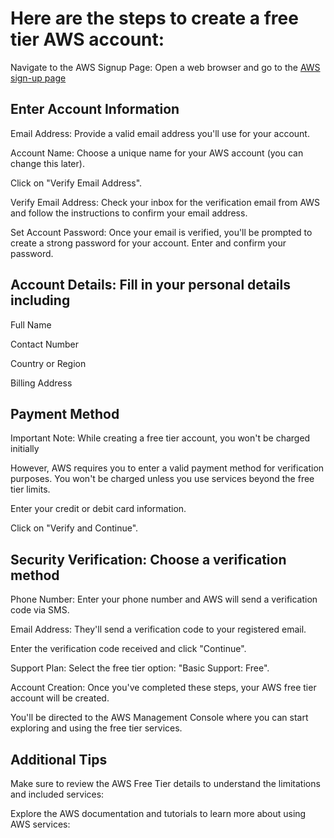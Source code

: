 # Here are the steps to create a free tier AWS account:

Navigate to the AWS Signup Page: Open a web browser and go to the [AWS sign-up page](https://aws.amazon.com/free/)

## Enter Account Information

Email Address: Provide a valid email address you'll use for your account.

Account Name: Choose a unique name for your AWS account (you can change this later).

Click on "Verify Email Address".

Verify Email Address: Check your inbox for the verification email from AWS and follow the instructions to confirm your email address.

Set Account Password: Once your email is verified, you'll be prompted to create a strong password for your account. Enter and confirm your password.

## Account Details: Fill in your personal details including

Full Name

Contact Number

Country or Region

Billing Address

## Payment Method

Important Note: While creating a free tier account, you won't be charged initially

However, AWS requires you to enter a valid payment method for verification purposes. You won't be charged unless you use services beyond the free tier limits.

Enter your credit or debit card information.

Click on "Verify and Continue".

## Security Verification: Choose a verification method

Phone Number: Enter your phone number and AWS will send a verification code via SMS.

Email Address: They'll send a verification code to your registered email.

Enter the verification code received and click "Continue".

Support Plan: Select the free tier option: "Basic Support: Free".

Account Creation: Once you've completed these steps, your AWS free tier account will be created.

You'll be directed to the AWS Management Console where you can start exploring and using the free tier services.

## Additional Tips

Make sure to review the AWS Free Tier details to understand the limitations and included services: [](https://aws.amazon.com/free/)

Explore the AWS documentation and tutorials to learn more about using AWS services: [](https://docs.aws.amazon.com/)
